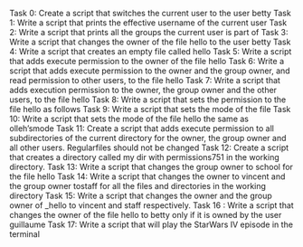 Task 0: Create a script that switches the current user to the user betty
Task 1: Write a script that prints the effective username of the current user
Task 2: Write a script that prints all the groups the current user is part of
Task 3: Write a script that changes the owner of the file hello to the user betty
Task 4: Write a script that creates an empty file called hello
Task 5: Write a script that adds execute permission to the owner of the file hello
Task 6: Write a script that adds execute permission to the owner and the group owner, and read permission to other users, to the file hello
Task 7: Write a script that adds execution permission to the owner, the group owner and the other users, to the file hello
Task 8: Write a script that sets the permission to the file hello as follows
Task 9: Write a script that sets the mode of the file
Task 10: Write a script that sets the mode of the file hello the same as olleh’smode
Task 11: Create a script that adds execute permission to all subdirectories of the current directory for the owner, the group owner and all other users. Regularfiles should not be changed
Task 12: Create a script that creates a directory called my dir with permissions751 in the working directory.
Task 13: Write a script that changes the group owner to school for the file hello
Task 14: Write a script that changes the owner to vincent and the group owner tostaff for all the files and directories in the working directory
Task 15: Write a script that changes the owner and the group owner of _hello to vincent and staff respectively.
Task 16 : Write a script that changes the owner of the file hello to betty only if it is owned by the user guillaume
Task 17: Write a script that will play the StarWars IV episode in the terminal
